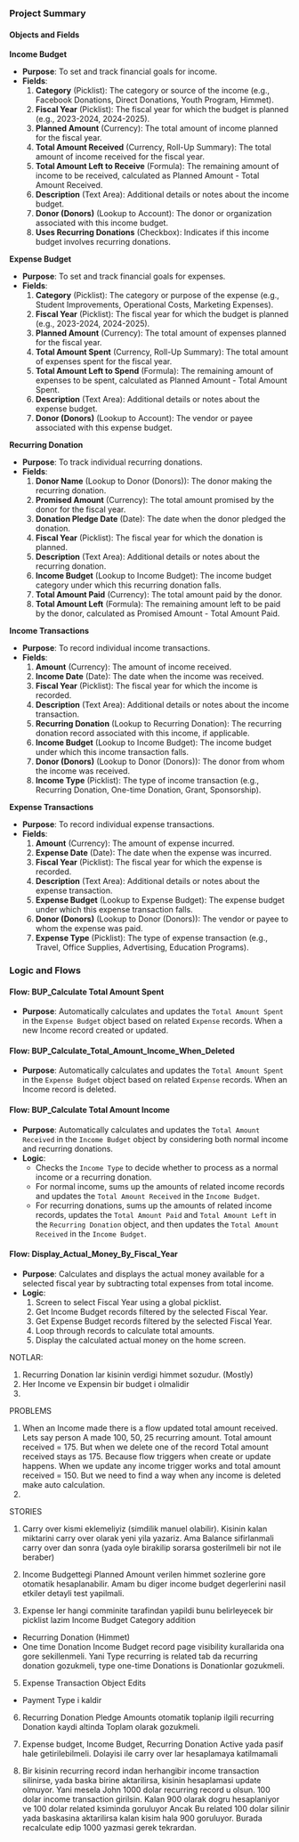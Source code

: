 ### Project Summary

#### Objects and Fields

**Income Budget**
- **Purpose**: To set and track financial goals for income.
- **Fields**:
  1. **Category** (Picklist): The category or source of the income (e.g., Facebook Donations, Direct Donations, Youth Program, Himmet).
  2. **Fiscal Year** (Picklist): The fiscal year for which the budget is planned (e.g., 2023-2024, 2024-2025).
  3. **Planned Amount** (Currency): The total amount of income planned for the fiscal year.
  4. **Total Amount Received** (Currency, Roll-Up Summary): The total amount of income received for the fiscal year.
  5. **Total Amount Left to Receive** (Formula): The remaining amount of income to be received, calculated as Planned Amount - Total Amount Received.
  6. **Description** (Text Area): Additional details or notes about the income budget.
  7. **Donor (Donors)** (Lookup to Account): The donor or organization associated with this income budget.
  8. **Uses Recurring Donations** (Checkbox): Indicates if this income budget involves recurring donations.

**Expense Budget**
- **Purpose**: To set and track financial goals for expenses.
- **Fields**:
  1. **Category** (Picklist): The category or purpose of the expense (e.g., Student Improvements, Operational Costs, Marketing Expenses).
  2. **Fiscal Year** (Picklist): The fiscal year for which the budget is planned (e.g., 2023-2024, 2024-2025).
  3. **Planned Amount** (Currency): The total amount of expenses planned for the fiscal year.
  4. **Total Amount Spent** (Currency, Roll-Up Summary): The total amount of expenses spent for the fiscal year.
  5. **Total Amount Left to Spend** (Formula): The remaining amount of expenses to be spent, calculated as Planned Amount - Total Amount Spent.
  6. **Description** (Text Area): Additional details or notes about the expense budget.
  7. **Donor (Donors)** (Lookup to Account): The vendor or payee associated with this expense budget.

**Recurring Donation**
- **Purpose**: To track individual recurring donations.
- **Fields**:
  1. **Donor Name** (Lookup to Donor (Donors)): The donor making the recurring donation.
  2. **Promised Amount** (Currency): The total amount promised by the donor for the fiscal year.
  3. **Donation Pledge Date** (Date): The date when the donor pledged the donation.
  4. **Fiscal Year** (Picklist): The fiscal year for which the donation is planned.
  5. **Description** (Text Area): Additional details or notes about the recurring donation.
  6. **Income Budget** (Lookup to Income Budget): The income budget category under which this recurring donation falls.
  7. **Total Amount Paid** (Currency): The total amount paid by the donor.
  8. **Total Amount Left** (Formula): The remaining amount left to be paid by the donor, calculated as Promised Amount - Total Amount Paid.

**Income Transactions**
- **Purpose**: To record individual income transactions.
- **Fields**:
  1. **Amount** (Currency): The amount of income received.
  2. **Income Date** (Date): The date when the income was received.
  3. **Fiscal Year** (Picklist): The fiscal year for which the income is recorded.
  4. **Description** (Text Area): Additional details or notes about the income transaction.
  5. **Recurring Donation** (Lookup to Recurring Donation): The recurring donation record associated with this income, if applicable.
  6. **Income Budget** (Lookup to Income Budget): The income budget under which this income transaction falls.
  7. **Donor (Donors)** (Lookup to Donor (Donors)): The donor from whom the income was received.
  8. **Income Type** (Picklist): The type of income transaction (e.g., Recurring Donation, One-time Donation, Grant, Sponsorship).

**Expense Transactions**
- **Purpose**: To record individual expense transactions.
- **Fields**:
  1. **Amount** (Currency): The amount of expense incurred.
  2. **Expense Date** (Date): The date when the expense was incurred.
  3. **Fiscal Year** (Picklist): The fiscal year for which the expense is recorded.
  4. **Description** (Text Area): Additional details or notes about the expense transaction.
  5. **Expense Budget** (Lookup to Expense Budget): The expense budget under which this expense transaction falls.
  6. **Donor (Donors)** (Lookup to Donor (Donors)): The vendor or payee to whom the expense was paid.
  7. **Expense Type** (Picklist): The type of expense transaction (e.g., Travel, Office Supplies, Advertising, Education Programs).

### Logic and Flows

#### Flow: BUP_Calculate Total Amount Spent
- **Purpose**: Automatically calculates and updates the `Total Amount Spent` in the `Expense Budget` object based on related `Expense` records. When a new Income record created or updated.

#### Flow: BUP_Calculate_Total_Amount_Income_When_Deleted
- **Purpose**: Automatically calculates and updates the `Total Amount Spent` in the `Expense Budget` object based on related `Expense` records. When an Income record is deleted.

#### Flow: BUP_Calculate Total Amount Income
- **Purpose**: Automatically calculates and updates the `Total Amount Received` in the `Income Budget` object by considering both normal income and recurring donations.
- **Logic**:
  - Checks the `Income Type` to decide whether to process as a normal income or a recurring donation.
  - For normal income, sums up the amounts of related income records and updates the `Total Amount Received` in the `Income Budget`.
  - For recurring donations, sums up the amounts of related income records, updates the `Total Amount Paid` and `Total Amount Left` in the `Recurring Donation` object, and then updates the `Total Amount Received` in the `Income Budget`.

#### Flow: Display_Actual_Money_By_Fiscal_Year
- **Purpose**: Calculates and displays the actual money available for a selected fiscal year by subtracting total expenses from total income.
- **Logic**:
  1. Screen to select Fiscal Year using a global picklist.
  2. Get Income Budget records filtered by the selected Fiscal Year.
  3. Get Expense Budget records filtered by the selected Fiscal Year.
  4. Loop through records to calculate total amounts.
  5. Display the calculated actual money on the home screen.





NOTLAR:
1. Recurring Donation lar kisinin verdigi himmet sozudur. (Mostly)
2. Her Income ve Expensin bir budget i olmalidir
3. 





PROBLEMS
1. When an Income made there is a flow updated total amount received. Lets say person A made 100, 50, 25 recurring amount. Total amount received = 175. But when we delete one of the record
Total amount received stays as 175. Because flow triggers when create or update happens. When we update any income trigger works and total amount received = 150. But we need to find a way when any income is deleted make auto calculation.
2. 


STORIES
1. Carry over kismi eklemeliyiz (simdilik manuel olabilir). Kisinin kalan miktarini carry over olarak yeni yila yazariz. Ama Balance sifirlanmali carry over dan sonra (yada oyle birakilip sorarsa
gosterilmeli bir not ile beraber)
2. Income Budgettegi Planned Amount verilen himmet sozlerine gore otomatik hesaplanabilir. Amam bu diger income budget degerlerini nasil etkiler detayli test yapilmali.

4. Expense ler hangi comminite tarafindan yapildi bunu belirleyecek bir picklist lazim
Income Budget Category addition 
  - Recurring Donation (Himmet)
  - One time Donation
  Income Budget record page visibility kurallarida ona gore sekillenmeli. Yani Type recurring is related tab da recurring donation gozukmeli, 
  type one-time Donations is Donationlar gozukmeli.

5. Expense Transaction Object Edits
  - Payment Type i kaldir

6. Recurring Donation Pledge Amounts otomatik toplanip ilgili recurring Donation kaydi altinda Toplam olarak gozukmeli.

7. Expense budget,  Income Budget, Recurring Donation Active yada pasif hale getirilebilmeli. Dolayisi ile carry over lar hesaplamaya katilmamali



8. Bir kisinin recurring record indan herhangibir income transaction silinirse, yada baska birine aktarilirsa, kisinin hesaplamasi update olmuyor. 
Yani mesela John 1000 dolar recurring record u olsun. 100 dolar income transaction girilsin. Kalan 900 olarak dogru hesaplaniyor ve 100 dolar related ksiminda goruluyor
Ancak Bu related 100 dolar silinir yada baskasina aktarilirsa kalan kisim hala 900 goruluyor. Burada recalculate edip 1000 yazmasi gerek tekrardan.
  
